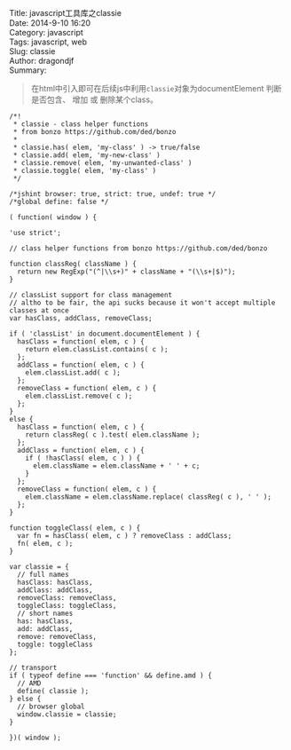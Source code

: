 Title: javascript工具库之classie  
Date: 2014-9-10 16:20  
Category: javascript  
Tags: javascript, web  
Slug: classie   
Author: dragondjf  
Summary:   


>在html中引入<script src="classie.js"></script>即可在后续js中利用``classie``对象为documentElement 判断是否包含、 增加 或 删除某个class。

    /*!
     * classie - class helper functions
     * from bonzo https://github.com/ded/bonzo
     * 
     * classie.has( elem, 'my-class' ) -> true/false
     * classie.add( elem, 'my-new-class' )
     * classie.remove( elem, 'my-unwanted-class' )
     * classie.toggle( elem, 'my-class' )
     */

    /*jshint browser: true, strict: true, undef: true */
    /*global define: false */

    ( function( window ) {

    'use strict';

    // class helper functions from bonzo https://github.com/ded/bonzo

    function classReg( className ) {
      return new RegExp("(^|\\s+)" + className + "(\\s+|$)");
    }

    // classList support for class management
    // altho to be fair, the api sucks because it won't accept multiple classes at once
    var hasClass, addClass, removeClass;

    if ( 'classList' in document.documentElement ) {
      hasClass = function( elem, c ) {
        return elem.classList.contains( c );
      };
      addClass = function( elem, c ) {
        elem.classList.add( c );
      };
      removeClass = function( elem, c ) {
        elem.classList.remove( c );
      };
    }
    else {
      hasClass = function( elem, c ) {
        return classReg( c ).test( elem.className );
      };
      addClass = function( elem, c ) {
        if ( !hasClass( elem, c ) ) {
          elem.className = elem.className + ' ' + c;
        }
      };
      removeClass = function( elem, c ) {
        elem.className = elem.className.replace( classReg( c ), ' ' );
      };
    }

    function toggleClass( elem, c ) {
      var fn = hasClass( elem, c ) ? removeClass : addClass;
      fn( elem, c );
    }

    var classie = {
      // full names
      hasClass: hasClass,
      addClass: addClass,
      removeClass: removeClass,
      toggleClass: toggleClass,
      // short names
      has: hasClass,
      add: addClass,
      remove: removeClass,
      toggle: toggleClass
    };

    // transport
    if ( typeof define === 'function' && define.amd ) {
      // AMD
      define( classie );
    } else {
      // browser global
      window.classie = classie;
    }

    })( window );



